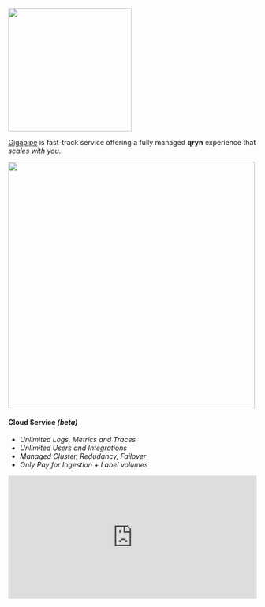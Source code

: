 <img src="https://nca.vc/wp-content/uploads/2020/11/Gigapipe_Logo-removebg-preview.png" width=250/>

[Gigapipe](https://gigapipe.com/) is fast-track service offering a fully managed **qryn** experience that _scales with you_.

<a href="https://gigapipe.com">
<img src="https://user-images.githubusercontent.com/1423657/199832448-b5b42495-bd88-45b5-a455-2e57fe828c63.png" width=500 />
</a>

#### Cloud Service _(beta)_

* _Unlimited Logs, Metrics and Traces_
* _Unlimited Users and Integrations_
* _Managed Cluster, Redudancy, Failover_
* _Only Pay for Ingestion + Label volumes_

<iframe height="250" width="100%" scrolling="no" border=0 src="https://qryn.metrico.in/cloud/pricing.html" style="height: 250px; width: 100%; border: 0px; background: #FFF;"></iframe>

<br> 

